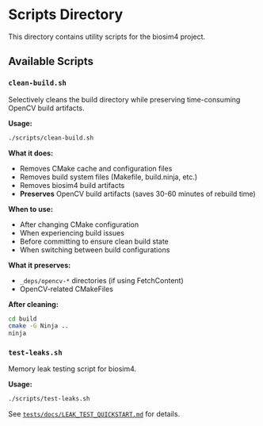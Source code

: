 # Scripts Directory

This directory contains utility scripts for the biosim4 project.

## Available Scripts

### `clean-build.sh`

Selectively cleans the build directory while preserving time-consuming OpenCV build artifacts.

**Usage:**
```bash
./scripts/clean-build.sh
```

**What it does:**
- Removes CMake cache and configuration files
- Removes build system files (Makefile, build.ninja, etc.)
- Removes biosim4 build artifacts
- **Preserves** OpenCV build artifacts (saves 30-60 minutes of rebuild time)

**When to use:**
- After changing CMake configuration
- When experiencing build issues
- Before committing to ensure clean build state
- When switching between build configurations

**What it preserves:**
- `_deps/opencv-*` directories (if using FetchContent)
- OpenCV-related CMakeFiles

**After cleaning:**
```bash
cd build
cmake -G Ninja ..
ninja
```

### `test-leaks.sh`

Memory leak testing script for biosim4.

**Usage:**
```bash
./scripts/test-leaks.sh
```

See [`tests/docs/LEAK_TEST_QUICKSTART.md`](../tests/docs/LEAK_TEST_QUICKSTART.md) for details.
